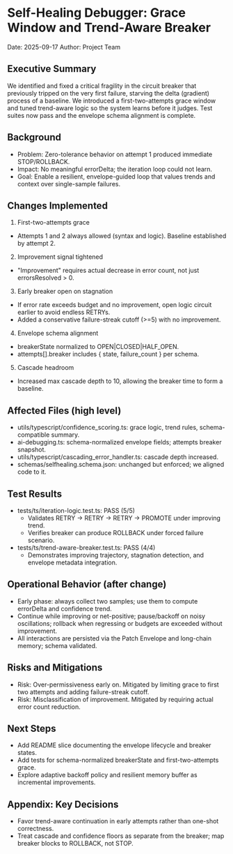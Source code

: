 # Self-Healing Debugger: Grace Window and Trend-Aware Breaker

Date: 2025-09-17
Author: Project Team

## Executive Summary

We identified and fixed a critical fragility in the circuit breaker that previously tripped on the very first failure, starving the delta (gradient) process of a baseline. We introduced a first-two-attempts grace window and tuned trend-aware logic so the system learns before it judges. Test suites now pass and the envelope schema alignment is complete.

## Background

- Problem: Zero-tolerance behavior on attempt 1 produced immediate STOP/ROLLBACK.
- Impact: No meaningful errorDelta; the iteration loop could not learn.
- Goal: Enable a resilient, envelope-guided loop that values trends and context over single-sample failures.

## Changes Implemented

1) First-two-attempts grace
- Attempts 1 and 2 always allowed (syntax and logic). Baseline established by attempt 2.

2) Improvement signal tightened
- "Improvement" requires actual decrease in error count, not just errorsResolved > 0.

3) Early breaker open on stagnation
- If error rate exceeds budget and no improvement, open logic circuit earlier to avoid endless RETRYs.
- Added a conservative failure-streak cutoff (>=5) with no improvement.

4) Envelope schema alignment
- breakerState normalized to OPEN|CLOSED|HALF_OPEN.
- attempts[].breaker includes { state, failure_count } per schema.

5) Cascade headroom
- Increased max cascade depth to 10, allowing the breaker time to form a baseline.

## Affected Files (high level)

- utils/typescript/confidence_scoring.ts: grace logic, trend rules, schema-compatible summary.
- ai-debugging.ts: schema-normalized envelope fields; attempts breaker snapshot.
- utils/typescript/cascading_error_handler.ts: cascade depth increased.
- schemas/selfhealing.schema.json: unchanged but enforced; we aligned code to it.

## Test Results

- tests/ts/iteration-logic.test.ts: PASS (5/5)
  - Validates RETRY → RETRY → RETRY → PROMOTE under improving trend.
  - Verifies breaker can produce ROLLBACK under forced failure scenario.
- tests/ts/trend-aware-breaker.test.ts: PASS (4/4)
  - Demonstrates improving trajectory, stagnation detection, and envelope metadata integration.

## Operational Behavior (after change)

- Early phase: always collect two samples; use them to compute errorDelta and confidence trend.
- Continue while improving or net-positive; pause/backoff on noisy oscillations; rollback when regressing or budgets are exceeded without improvement.
- All interactions are persisted via the Patch Envelope and long-chain memory; schema validated.

## Risks and Mitigations

- Risk: Over-permissiveness early on. Mitigated by limiting grace to first two attempts and adding failure-streak cutoff.
- Risk: Misclassification of improvement. Mitigated by requiring actual error count reduction.

## Next Steps

- Add README slice documenting the envelope lifecycle and breaker states.
- Add tests for schema-normalized breakerState and first-two-attempts grace.
- Explore adaptive backoff policy and resilient memory buffer as incremental improvements.

## Appendix: Key Decisions

- Favor trend-aware continuation in early attempts rather than one-shot correctness.
- Treat cascade and confidence floors as separate from the breaker; map breaker blocks to ROLLBACK, not STOP.
